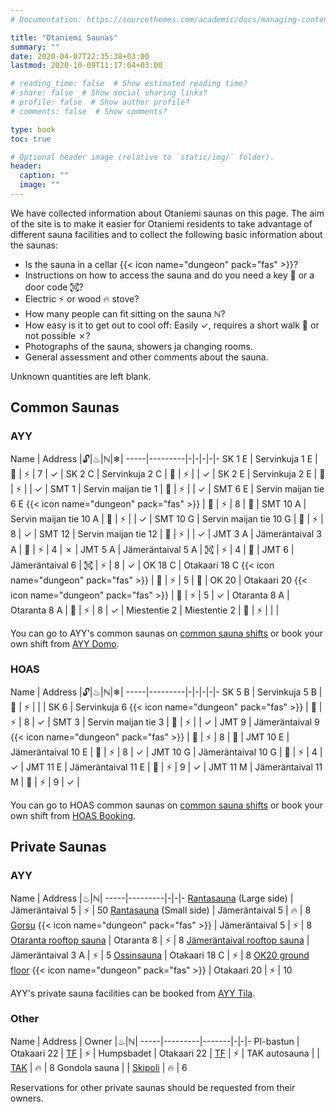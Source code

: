 ```yaml
---
# Documentation: https://sourcethemes.com/academic/docs/managing-content/

title: "Otaniemi Saunas"
summary: ""
date: 2020-04-07T22:35:38+03:00
lastmod: 2020-10-09T11:17:04+03:00

# reading_time: false  # Show estimated reading time?
# share: false  # Show social sharing links?
# profile: false  # Show author profile?
# comments: false  # Show comments?

type: book
toc: true

# Optional header image (relative to `static/img/` folder).
header:
  caption: ""
  image: ""
---
```


We have collected information about Otaniemi saunas on this page. The aim of the site is to make it easier for Otaniemi residents to take advantage of different sauna facilities and to collect the following basic information about the saunas:

- Is the sauna in a cellar {{< icon name="dungeon" pack="fas" >}}?
- Instructions on how to access the sauna and do you need a key 🔑 or a door code ㉈?
- Electric ⚡ or wood 🔥 stove?
- How many people can fit sitting on the sauna ℕ?
- How easy is it to get out to cool off: Easily ✓, requires a short walk 👣 or not possible ✗?
- Photographs of the sauna, showers ja changing rooms.
- General assessment and other comments about the sauna.

Unknown quantities are left blank.

## Common Saunas
### AYY
Name | Address |🔓|♨|ℕ|❄|
-----|---------|-|-|-|-|-
SK 1 E | Servinkuja 1 E | 🔑 | ⚡ | 7 | ✓ |
SK 2 C | Servinkuja 2 C | 🔑 | ⚡ | | ✓ |
SK 2 E | Servinkuja 2 E | 🔑 | ⚡ | | ✓ |
SMT 1 | Servin maijan tie 1 | 🔑 | ⚡ | | ✓ |
SMT 6 E | Servin maijan tie 6 E {{< icon name="dungeon" pack="fas" >}} | 🔑 | ⚡ | 8 | 👣 |
SMT 10 A | Servin maijan tie 10 A | 🔑 | ⚡ | | ✓ |
SMT 10 G | Servin maijan tie 10 G | 🔑 | ⚡ | 8 | ✓ |
SMT 12 | Servin maijan tie 12 | 🔑 | ⚡ | | ✓ |
JMT 3 A | Jämeräntaival 3 A | 🔑 | ⚡ | 4 | ✗ |
JMT 5 A | Jämeräntaival 5 A | ㉈ | ⚡ | 4 | 👣 |
JMT 6 | Jämeräntaival 6 | ㉈ | ⚡ | 8 | ✓ |
OK 18 C | Otakaari 18 C {{< icon name="dungeon" pack="fas" >}} | 🔑 | ⚡ | 5 | 👣 |
OK 20 | Otakaari 20 {{< icon name="dungeon" pack="fas" >}} | 🔑 | ⚡ | 5 | ✓ |
Otaranta 8 A | Otaranta 8 A | 🔑 | ⚡ | 8 | ✓ |
Miestentie 2 | Miestentie 2 | 🔑 | ⚡ | | |

You can go to AYY's common saunas on [common sauna shifts](https://calendar.google.com/calendar/embed?src=jpv0nr25o8389bl3mao4q3hb9s%40group.calendar.google.com) or book your own shift from [AYY Domo](https://domo.ayy.fi/buildings).

### HOAS
Name | Address |🔓|♨|ℕ|❄|
-----|---------|-|-|-|-|-
SK 5 B | Servinkuja 5 B | 🔑 | ⚡ |  |  |
SK 6 | Servinkuja 6 {{< icon name="dungeon" pack="fas" >}} | 🔑 | ⚡ | 8 | ✓ |
SMT 3 | Servin maijan tie 3 | 🔑 | ⚡ |  | ✓ |
JMT 9 | Jämeräntaival 9 {{< icon name="dungeon" pack="fas" >}} | 🔑 | ⚡ | 8 | 👣 |
JMT 10 E | Jämeräntaival 10 E | 🔑 | ⚡ | 8 | ✓ |
JMT 10 G | Jämeräntaival 10 G | 🔑 | ⚡ | 4 | ✓ |
JMT 11 E | Jämeräntaival 11 E | 🔑 | ⚡ | 9 | ✓ |
JMT 11 M | Jämeräntaival 11 M | 🔑 | ⚡ | 9 | ✓ |

You can go to HOAS common saunas on [common sauna shifts](https://calendar.google.com/calendar/embed?src=jpv0nr25o8389bl3mao4q3hb9s%40group.calendar.google.com) or book your own shift from [HOAS Booking](https://booking.hoas.fi/).

## Private Saunas
### AYY
Name | Address |♨|ℕ|
-----|---------|-|-|-
[Rantasauna](https://www.ayy.fi/en/rantasauna) (Large side) | Jämeräntaival 5 | ⚡ | 50
[Rantasauna](https://www.ayy.fi/en/rantasauna) (Small side) | Jämeräntaival 5 | 🔥 | 8
[Gorsu](https://www.ayy.fi/en/gorsu) {{< icon name="dungeon" pack="fas" >}} | Jämeräntaival 5 | ⚡ | 8
[Otaranta rooftop sauna](https://www.ayy.fi/en/otaranta-rooftop-sauna) | Otaranta 8 | ⚡ | 8
[Jämeräntaival rooftop sauna](https://www.ayy.fi/en/jamerantaival-rooftop-sauna) | Jämeräntaival 3 A | ⚡ | 5
[Ossinsauna](https://www.ayy.fi/en/ossinsauna) | Otakaari 18 C | ⚡ | 8
[OK20 ground floor](https://www.ayy.fi/en/ok20) {{< icon name="dungeon" pack="fas" >}} | Otakaari 20 | ⚡ | 10

AYY's private sauna facilities can be booked from [AYY Tila](https://tila.ayy.fi/).

### Other
Name | Address | Owner |♨|ℕ|
-----|---------|-------|-|-|-
PI-bastun | Otakaari 22 | [TF](https://www.teknologforeningen.fi/?lang=en) | ⚡ |
Humpsbadet | Otakaari 22 | [TF](https://www.teknologforeningen.fi/?lang=en) | ⚡ |
TAK autosauna |  | [TAK](https://tak.ayy.fi/tak/index.php?page=autosauna) | 🔥 | 8
Gondola sauna |  | [Skipoli](https://www.skipoli.fi/en/member-benefits/suomi-gondolisauna/) | 🔥 | 6

Reservations for other private saunas should be requested from their owners.
